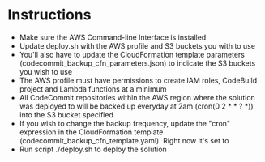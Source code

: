 
# Instructions

* Make sure the AWS Command-line Interface is installed
* Update deploy.sh with the AWS profile and S3 buckets you with to use
* You'll also have to update the CloudFormation template parameters (codecommit_backup_cfn_parameters.json) to indicate the S3 buckets you wish to use 
* The AWS profile must have permissions to create IAM roles, CodeBuild project and Lambda functions at a minimum
* All CodeCommit repositories within the AWS region where the solution was deployed to will be backed up everyday at 2am (cron(0 2 * * ? *)) into the S3 bucket specified
* If you wish to change the backup frequency, update the "cron" expression in the CloudFormation template (codecommit_backup_cfn_template.yaml). Right now it's set to 
* Run script ./deploy.sh to deploy the solution

